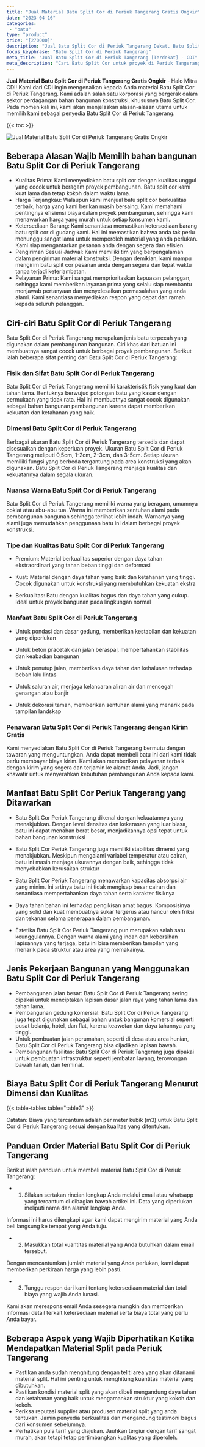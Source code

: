 ```yaml
---
title: "Jual Material Batu Split Cor di Periuk Tangerang Gratis Ongkir"
date: "2023-04-16"
categories:
 - "batu"
type: "product"
price: "[270000]"
description: "Jual Batu Split Cor di Periuk Tangerang Dekat. Batu Split Cor ini sering digunakan dalam proyek konstruksi sebagai material cor beton yang berkualitas dan awet. Kontak kami untuk mendapatkan informasi lebih lanjut."
focus_keyphrase: "Batu Split Cor di Periuk Tangerang"
meta_title: "Jual Batu Split Cor di Periuk Tangerang [Terdekat] - CDI"
meta_description: "Cari Batu Split Cor untuk proyek di Periuk Tangerang? Kami menawarkan Batu Split Cor berkualitas untuk campuran beton. Raih penawaran terbaik sekarang."
---
```


**Jual Material Batu Split Cor di Periuk Tangerang Gratis Ongkir** - Halo Mitra CDI! Kami dari CDI ingin mengenalkan kepada Anda material Batu Split Cor di Periuk Tangerang. Kami adalah salah satu korporasi yang bergerak dalam sektor perdagangan bahan bangunan konstruksi, khususnya Batu Split Cor. Pada momen kali ini, kami akan menjelaskan alasan-alasan utama untuk memilih kami sebagai penyedia Batu Split Cor di Periuk Tangerang.

{{< toc >}}

![Jual Material Batu Split Cor di Periuk Tangerang Gratis Ongkir](/images/batu/batu-split-01.jpg)

## Beberapa Alasan Wajib Memilih bahan bangunan Batu Split Cor di Periuk Tangerang

*   Kualitas Prima: Kami menyediakan batu split cor dengan kualitas unggul yang cocok untuk beragam proyek pembangunan. Batu split cor kami kuat lama dan tetap kokoh dalam waktu lama.
*   Harga Terjangkau: Walaupun kami menjual batu split cor berkualitas terbaik, harga yang kami berikan masih bersaing. Kami memahami pentingnya efisiensi biaya dalam proyek pembangunan, sehingga kami menawarkan harga yang murah untuk setiap konsumen kami.
*   Ketersediaan Barang: Kami senantiasa memastikan ketersediaan barang batu split cor di gudang kami. Hal ini memastikan bahwa anda tak perlu menunggu sangat lama untuk memperoleh material yang anda perlukan. Kami siap mengantarkan pesanan anda dengan segera dan efisien.
*   Pengiriman Sesuai Jadwal: Kami memiliki tim yang berpengalaman dalam pengiriman material konstruksi. Dengan demikian, kami mampu mengirim batu split cor pesanan anda dengan segera dan tepat waktu tanpa terjadi keterlambatan.
*   Pelayanan Prima: Kami sangat memprioritaskan kepuasan pelanggan, sehingga kami memberikan layanan prima yang selalu siap membantu menjawab pertanyaan dan menyelesaikan permasalahan yang anda alami. Kami senantiasa menyediakan respon yang cepat dan ramah kepada seluruh pelanggan.

## Ciri-ciri Batu Split Cor di Periuk Tangerang

Batu Split Cor di Periuk Tangerang merupakan jenis batu terpecah yang digunakan dalam pembangunan bangunan. Ciri khas dari batuan ini membuatnya sangat cocok untuk berbagai proyek pembangunan. Berikut ialah beberapa sifat penting dari Batu Split Cor di Periuk Tangerang:

### Fisik dan Sifat Batu Split Cor di Periuk Tangerang

Batu Split Cor di Periuk Tangerang memiliki karakteristik fisik yang kuat dan tahan lama. Bentuknya berwujud potongan batu yang kasar dengan permukaan yang tidak rata. Hal ini membuatnya sangat cocok digunakan sebagai bahan bangunan pembangunan karena dapat memberikan kekuatan dan ketahanan yang baik.

### Dimensi Batu Split Cor di Periuk Tangerang

Berbagai ukuran Batu Split Cor di Periuk Tangerang tersedia dan dapat disesuaikan dengan keperluan proyek. Ukuran Batu Split Cor di Periuk Tangerang meliputi 0,5cm, 1-2cm, 2-3cm, dan 3-5cm. Setiap ukuran memiliki fungsi yang berbeda tergantung pada area konstruksi yang akan digunakan. Batu Split Cor di Periuk Tangerang menjaga kualitas dan kekuatannya dalam segala ukuran.

### Nuansa Warna Batu Split Cor di Periuk Tangerang

Batu Split Cor di Periuk Tangerang memiliki warna yang beragam, umumnya coklat atau abu-abu tua. Warna ini memberikan sentuhan alami pada pembangunan bangunan sehingga terlihat lebih indah. Warnanya yang alami juga memudahkan penggunaan batu ini dalam berbagai proyek konstruksi.

### Tipe dan Kualitas Batu Split Cor di Periuk Tangerang

*   Premium: Material berkualitas superior dengan daya tahan ekstraordinari yang tahan beban tinggi dan deformasi

*   Kuat: Material dengan daya tahan yang baik dan ketahanan yang tinggi. Cocok digunakan untuk konstruksi yang membutuhkan kekuatan ekstra

*   Berkualitas: Batu dengan kualitas bagus dan daya tahan yang cukup. Ideal untuk proyek bangunan pada lingkungan normal

### Manfaat Batu Split Cor di Periuk Tangerang

*   Untuk pondasi dan dasar gedung, memberikan kestabilan dan kekuatan yang diperlukan

*   Untuk beton pracetak dan jalan beraspal, mempertahankan stabilitas dan keabadian bangunan

*   Untuk penutup jalan, memberikan daya tahan dan kehalusan terhadap beban lalu lintas

*   Untuk saluran air, menjaga kelancaran aliran air dan mencegah genangan atau banjir

*   Untuk dekorasi taman, memberikan sentuhan alami yang menarik pada tampilan landskap

### Penawaran Batu Split Cor di Periuk Tangerang dengan Kirim Gratis

Kami menyediakan Batu Split Cor di Periuk Tangerang bermutu dengan tawaran yang menguntungkan. Anda dapat membeli batu ini dari kami tidak perlu membayar biaya kirim. Kami akan memberikan pelayanan terbaik dengan kirim yang segera dan terjamin ke alamat Anda. Jadi, jangan khawatir untuk menyerahkan kebutuhan pembangunan Anda kepada kami.

## Manfaat Batu Split Cor Periuk Tangerang yang Ditawarkan

*   Batu Split Cor Periuk Tangerang dikenal dengan kekuatannya yang menakjubkan. Dengan level densitas dan kekerasan yang luar biasa, batu ini dapat menahan berat besar, menjadikannya opsi tepat untuk bahan bangunan konstruksi

*   Batu Split Cor Periuk Tangerang juga memiliki stabilitas dimensi yang menakjubkan. Meskipun mengalami variabel temperatur atau cairan, batu ini masih menjaga ukurannya dengan baik, sehingga tidak menyebabkan kerusakan struktur

*   Batu Split Cor Periuk Tangerang menawarkan kapasitas absorpsi air yang minim. Ini artinya batu ini tidak mengisap besar cairan dan senantiasa mempertahankan daya tahan serta karakter fisiknya

*   Daya tahan bahan ini terhadap pengikisan amat bagus. Komposisinya yang solid dan kuat membuatnya sukar tergerus atau hancur oleh friksi dan tekanan selama penerapan dalam pembangunan.
*   Estetika Batu Split Cor Periuk Tangerang pun merupakan salah satu keunggulannya. Dengan warna alami yang indah dan kebersihan lapisannya yang terjaga, batu ini bisa memberikan tampilan yang menarik pada struktur atau area yang memakainya.

## Jenis Pekerjaan Bangunan yang Menggunakan Batu Split Cor di Periuk Tangerang

*   Pembangunan jalan besar: Batu Split Cor di Periuk Tangerang sering dipakai untuk menciptakan lapisan dasar jalan raya yang tahan lama dan tahan lama.
*   Pembangunan gedung komersial: Batu Split Cor di Periuk Tangerang juga tepat digunakan sebagai bahan untuk bangunan komersial seperti pusat belanja, hotel, dan flat, karena keawetan dan daya tahannya yang tinggi.
*   Untuk pembuatan jalan perumahan, seperti di desa atau area hunian, Batu Split Cor di Periuk Tangerang bisa dijadikan lapisan bawah.
*   Pembangunan fasilitas: Batu Split Cor di Periuk Tangerang juga dipakai untuk pembuatan infrastruktur seperti jembatan layang, terowongan bawah tanah, dan terminal.

## Biaya Batu Split Cor di Periuk Tangerang Menurut Dimensi dan Kualitas

{{< table-tables table="table3" >}}

Catatan: Biaya yang tercantum adalah per meter kubik (m3) untuk Batu Split Cor di Periuk Tangerang sesuai dengan kualitas yang ditentukan.

## Panduan Order Material Batu Split Cor di Periuk Tangerang

Berikut ialah panduan untuk membeli material Batu Split Cor di Periuk Tangerang:

*   1. Silakan sertakan rincian lengkap Anda melalui email atau whatsapp yang tercantum di dibagian bawah artikel ini. Data yang diperlukan meliputi nama dan alamat lengkap Anda.

Informasi ini harus dilengkapi agar kami dapat mengirim material yang Anda beli langsung ke tempat yang Anda tuju.
*   2. Masukkan total kuantitas material yang Anda butuhkan dalam email tersebut.

Dengan mencantumkan jumlah material yang Anda perlukan, kami dapat memberikan perkiraan harga yang lebih pasti.
*   3. Tunggu respon dari kami tentang ketersediaan material dan total biaya yang wajib Anda lunasi.

Kami akan merespons email Anda sesegera mungkin dan memberikan informasi detail terkait ketersediaan material serta biaya total yang perlu Anda bayar.

## Beberapa Aspek yang Wajib Diperhatikan Ketika Mendapatkan Material Split pada Periuk Tangerang

*   Pastikan anda sudah menghitung dengan teliti area yang akan ditanami material split. Hal ini penting untuk menghitung kuantitas material yang dibutuhkan.
*   Pastikan kondisi material split yang akan dibeli mengandung daya tahan dan ketahanan yang baik untuk mengamankan struktur yang kokoh dan kokoh.
*   Periksa reputasi supplier atau produsen material split yang anda tentukan. Jamin penyedia berkualitas dan mengandung testimoni bagus dari konsumen sebelumnya.
*   Perhatikan pula tarif yang diajukan. Jauhkan tergiur dengan tarif sangat murah, akan tetapi tetap pertimbangkan kualitas yang diperoleh.